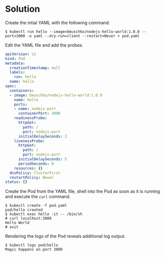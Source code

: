# Solution

Create the intial YAML with the following command.

```
$ kubectl run hello --image=bmuschko/nodejs-hello-world:1.0.0 --port=3000 -o yaml --dry-run=client --restart=Never > pod.yaml
```

Edit the YAML file and add the probes.

```yaml
apiVersion: v1
kind: Pod
metadata:
  creationTimestamp: null
  labels:
    run: hello
  name: hello
spec:
  containers:
  - image: bmuschko/nodejs-hello-world:1.0.0
    name: hello
    ports:
    - name: nodejs-port
      containerPort: 3000
    readinessProbe:
      httpGet:
        path: /
        port: nodejs-port
      initialDelaySeconds: 2
    livenessProbe:
      httpGet:
        path: /
        port: nodejs-port
      initialDelaySeconds: 5
      periodSeconds: 8
    resources: {}
  dnsPolicy: ClusterFirst
  restartPolicy: Never
status: {}
```

Create the Pod from the YAML file, shell into the Pod as soon as it is running and execute the `curl` command.

```
$ kubectl create -f pod.yaml
pod/hello created
$ kubectl exec hello -it -- /bin/sh
# curl localhost:3000
Hello World
# exit
```

Rendering the logs of the Pod reveals additional log output.

```
$ kubectl logs pod/hello
Magic happens on port 3000
```